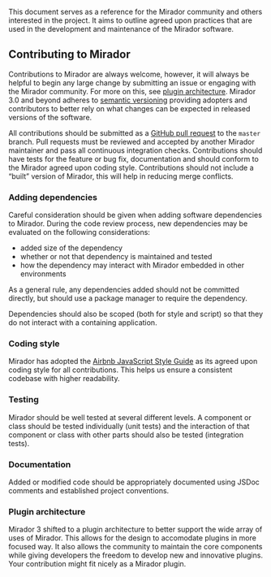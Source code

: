 This document serves as a reference for the Mirador community and others interested in the project. It aims to outline agreed upon practices that are used in the development and maintenance of the Mirador software.

## Contributing to Mirador
Contributions to Mirador are always welcome, however, it will always be helpful to begin any large change by submitting an issue or engaging with the Mirador community. For more on this, see [plugin architecture](#plugin-architecture). Mirador 3.0 and beyond adheres to [semantic versioning](https://semver.org/) providing adopters and contributors to better rely on what changes can be expected in released versions of the software.

All contributions should be submitted as a [GitHub pull request](https://help.github.com/articles/about-pull-requests/) to the `master` branch. Pull requests must be reviewed and accepted by another Mirador maintainer and pass all continuous integration checks. Contributions should have tests for the feature or bug fix, documentation and should conform to the Mirador agreed upon coding style. Contributions should not include a “built” version of Mirador, this will help in reducing merge conflicts.

### Adding dependencies
Careful consideration should be given when adding software dependencies to Mirador. During the code review process, new dependencies may be evaluated on the following considerations: 
- added size of the dependency
- whether or not that dependency is maintained and tested
- how the dependency may interact with Mirador embedded in other environments

As a general rule, any dependencies added should not be committed directly, but should use a package manager to require the dependency.

Dependencies should also be scoped (both for style and script) so that they do not interact with a containing application.

### Coding style
Mirador has adopted the [Airbnb JavaScript Style Guide](https://github.com/airbnb/javascript) as its agreed upon coding style for all contributions. This helps us ensure a consistent codebase with higher readability. 
### Testing
Mirador should be well tested at several different levels. A component or class should be tested individually (unit tests) and the interaction of that component or class with other parts should also be tested (integration tests).
### Documentation
Added or modified code should be appropriately documented using JSDoc comments and established project conventions.

### Plugin architecture
Mirador 3 shifted to a plugin architecture to better support the wide array of uses of Mirador. This allows for the design to accomodate plugins in more focused way. It also allows the community to maintain the core components while giving developers the freedom to develop new and innovative plugins. Your contribution might fit nicely as a Mirador plugin.
